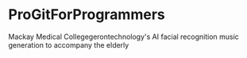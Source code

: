 # ProGitForProgrammers
Mackay Medical Collegegerontechnology's AI facial recognition music generation to accompany the elderly

